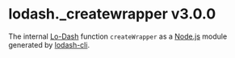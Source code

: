 # lodash._createwrapper v3.0.0

The internal [Lo-Dash](https://lodash.com/) function `createWrapper` as a [Node.js](http://nodejs.org/) module generated by [lodash-cli](https://www.npmjs.com/package/lodash-cli).

